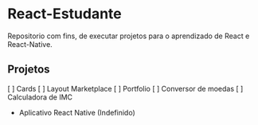 # React-Estudante

Repositorio com fins, de executar projetos para o aprendizado de React e React-Native.

## Projetos

[ ] Cards
[ ] Layout Marketplace
[ ] Portfolio
[ ] Conversor de moedas
[ ] Calculadora de IMC 
- Aplicativo React Native (Indefinido)
